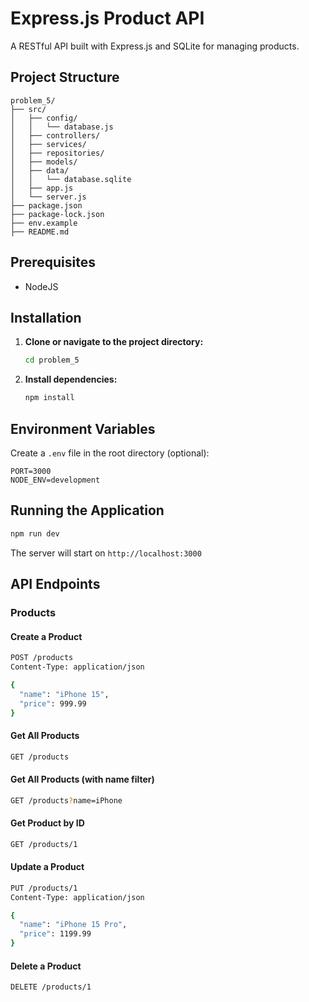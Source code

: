# Express.js Product API

A RESTful API built with Express.js and SQLite for managing products.

## Project Structure

```
problem_5/
├── src/
│   ├── config/
│   │   └── database.js
│   ├── controllers/
│   ├── services/
│   ├── repositories/
│   ├── models/
│   ├── data/
│   │   └── database.sqlite
│   ├── app.js
│   └── server.js
├── package.json
├── package-lock.json
├── env.example
├── README.md
```

## Prerequisites

- NodeJS

## Installation

1. **Clone or navigate to the project directory:**
   ```bash
   cd problem_5
   ```

2. **Install dependencies:**
   ```bash
   npm install
   ```

## Environment Variables

Create a `.env` file in the root directory (optional):

```env
PORT=3000
NODE_ENV=development
```

## Running the Application

```bash
npm run dev
```

The server will start on `http://localhost:3000`

## API Endpoints

### Products

#### Create a Product
```bash
POST /products
Content-Type: application/json

{
  "name": "iPhone 15",
  "price": 999.99
}
```

#### Get All Products
```bash
GET /products
```

#### Get All Products (with name filter)
```bash
GET /products?name=iPhone
```

#### Get Product by ID
```bash
GET /products/1
```

#### Update a Product
```bash
PUT /products/1
Content-Type: application/json

{
  "name": "iPhone 15 Pro",
  "price": 1199.99
}
```

#### Delete a Product
```bash
DELETE /products/1
```
